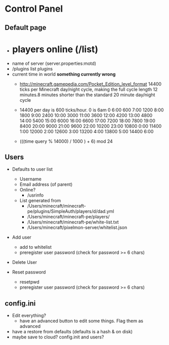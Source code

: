 # Control Panel
## Default page
  - # players online (/list)
  - name of server (server.properties:motd)
  - /plugins list plugins
  - current time in world  **something currently wrong**
    - http://minecraft.gamepedia.com/Pocket_Edition_level_format 14400 ticks per Minecraft day/night cycle, making the full cycle length 12 minutes.8 minutes shorter than the standard 20 minute day/night cycle
    - 14400 per day is 600 ticks/hour. 0 is 6am
	0	6:00
	600	7:00
	1200	8:00
	1800	9:00
	2400	10:00
	3000	11:00
	3600	12:00
	4200	13:00
	4800	14:00
	5400	15:00
	6000	16:00
	6600	17:00
	7200	18:00
	7800	19:00
	8400	20:00
	9000	21:00
	9600	22:00
	10200	23:00
	10800	0:00
	11400	1:00
	12000	2:00
	12600	3:00
	13200	4:00
	13800	5:00
	14400	6:00

    - (((time query % 14000) / 1000 ) + 6) mod 24

## Users
- Defaults to user list
  - Username
  - Email address (of parent)
  - Online?
    - /usrinfo <player>
  - List generated from
    - /Users/minecraft/minecraft-pe/plugins/SimpleAuth/players/d/dad.yml
    - /Users/minecraft/minecraft-pe/players/
    - /Users/minecraft/minecraft-pe/white-list.txt  
    - /Users/minecraft/pixelmon-server/whitelist.json
  
  
- Add user
  - add to whitelist
  - preregister user password (check for password >= 6 chars)
- Delete User
- Reset password
  - resetpwd <user>
  - preregister user password (check for password >= 6 chars)
  

## config.ini
  - Edit everything?
    - have an advanced button to edit some things. Flag them as advanced
  - have a restore from defaults (defaults is a hash & on disk)
  - maybe save to cloud? config.init and users?



